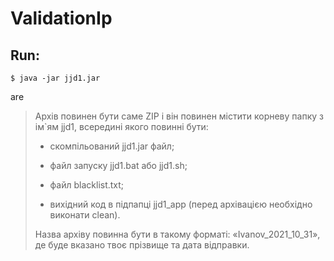 # ValidationIp
## Run: 
```shell
$ java -jar jjd1.jar
```
are

> Архів повинен бути саме ZIP і він повинен містити корневу папку з ім`ям jjd1, всередині якого повинні бути:
> 
> - скомпільований jjd1.jar файл;
> 
> - файл запуску jjd1.bat або jjd1.sh;
> - файл blacklist.txt;
> - вихідний код в підпапці jjd1_app (перед архівацією необхідно виконати clean).
> 
> Назва архіву повинна бути в такому форматі: «Ivanov_2021_10_31», де буде вказано твоє прізвище та дата відправки.

